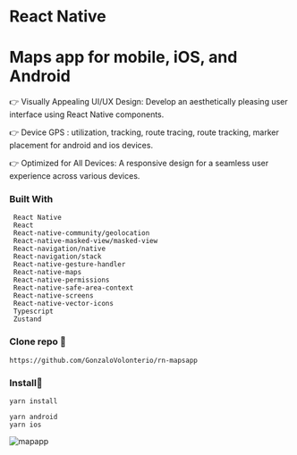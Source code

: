 # React Native

# Maps app for mobile, iOS, and Android


👉 Visually Appealing UI/UX Design: Develop an aesthetically pleasing user interface using React Native components.

👉 Device GPS : utilization, tracking, route tracing, route tracking, marker placement for android and ios devices.

👉 Optimized for All Devices: A responsive design for a seamless user experience across various devices.

### Built With

```
 React Native
 React
 React-native-community/geolocation
 React-native-masked-view/masked-view
 React-navigation/native
 React-navigation/stack
 React-native-gesture-handler
 React-native-maps
 React-native-permissions
 React-native-safe-area-context
 React-native-screens
 React-native-vector-icons
 Typescript
 Zustand
```

### Clone repo 🔧

```
https://github.com/GonzaloVolonterio/rn-mapsapp
```

### Install🔧

```
yarn install

yarn android
yarn ios
```

![mapapp](https://github.com/GonzaloVolonterio/rn-mapsapp/assets/64506662/742cbb95-5625-4081-8525-693a3f6dd0e2)


